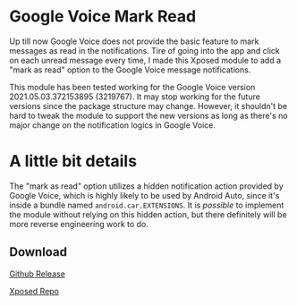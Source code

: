 # Google Voice Mark Read
Up till now Google Voice does not provide the basic feature to mark messages as read in the notifications. Tire of going into the app and click on each unread message every time, I made this Xposed module to add a "mark as read" option to the Google Voice message notifications.

This module has been tested working for the Google Voice version 2021.05.03.372153895 (3219767). It may stop working for the future versions since the package structure may change. However, it shouldn't be hard to tweak the module to support the new versions as long as there's no major change on the notification logics in Google Voice.

# A little bit details
The "mark as read" option utilizes a hidden notification action provided by Google Voice, which is highly likely to be used by Android Auto, since it's inside a bundle named `android.car.EXTENSIONS`. It is *possible* to implement the module without relying on this hidden action, but there definitely will be more reverse engineering work to do.

## Download
[Github Release](https://github.com/zehuanli/Google-Voice-Mark-Read/releases/latest)

[Xposed Repo](https://repo.xposed.info/module/com.upbad.apps.vogo)